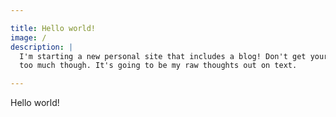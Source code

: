 ```yaml
---

title: Hello world!
image: /
description: |
  I'm starting a new personal site that includes a blog! Don't get your hopes up
  too much though. It's going to be my raw thoughts out on text.

---
```


Hello world!

